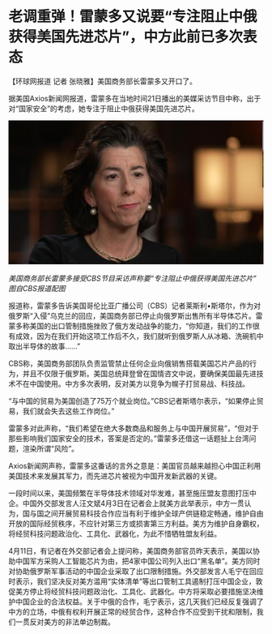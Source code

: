 # 老调重弹！雷蒙多又说要“专注阻止中俄获得美国先进芯片”，中方此前已多次表态

【环球网报道 记者 张晓雅】美国商务部长雷蒙多又开口了。

据美国Axios新闻网报道，雷蒙多在当地时间21日播出的美媒采访节目中称，出于对“国家安全”的考虑，她专注于阻止中俄获得美国先进芯片。

![d55b6f2293ae4a83a36c8d77be015711.jpg](https://raw.githubusercontent.com/qqhsx/qqnews_image/main/2024/04/22/老调重弹！雷蒙多又说要“专注阻止中俄获得美国先进芯片”，中方此前已多次表态/d55b6f2293ae4a83a36c8d77be015711.jpg)

_美国商务部长雷蒙多接受CBS节目采访声称要“专注阻止中俄获得美国先进芯片” 图自CBS报道配图_

报道称，雷蒙多告诉美国哥伦比亚广播公司（CBS）记者莱斯利•斯塔尔，作为对俄罗斯“入侵”乌克兰的回应，美国商务部已停止向俄罗斯出售所有半导体芯片。雷蒙多称美国的出口管制措施挫败了俄方发动战争的能力，“你知道，我们的工作很有成效，因为在我们开始这项工作后不久，我们就听到俄罗斯人从冰箱、洗碗机中取出半导体的故事……”

CBS称，美国商务部团队负责监管禁止任何企业向俄销售搭载美国芯片产品的行为，并且不仅限于俄罗斯。美国总统拜登曾在国情咨文中说，要确保美国最先进技术不在中国使用。中方多次表明，反对美方以竞争为幌子打贸易战、科技战。

“与中国的贸易为美国创造了75万个就业岗位。”CBS记者斯塔尔表示，“如果停止贸易，我们就会失去这些工作岗位。”

雷蒙多对此声称，“我们希望在绝大多数商品和服务上与中国开展贸易”，“但对于那些影响我们国家安全的技术，答案是否定的。”雷蒙多还借这一话题扯上台湾问题，渲染所谓“风险”。

Axios新闻网声称，雷蒙多这番话的言外之意是：美国官员越来越担心中国正利用美国技术来发展其军力，而先进芯片被视为中国开发新武器的关键。

一段时间以来，美国频繁在半导体技术领域对华发难，甚至施压盟友意图打压中企。中国外交部发言人汪文斌4月3日在记者会上就美方此举表示，中方一贯认为，国与国之间开展贸易科技合作应当有利于维护全球产供链稳定畅通，维护自由开放的国际经贸秩序，不应针对第三方或损害第三方利益。美方为维护自身霸权，将经贸科技问题政治化、工具化、武器化，为此不惜牺牲盟友利益。

4月11日，有记者在外交部记者会上提问称，美国商务部官员昨天表示，美国以协助中国军方采购人工智能芯片为由，把4家中国公司列入出口“黑名单”。美方同时对协助俄罗斯军事活动的中国企业采取了出口限制措施。外交部发言人毛宁在回应时表示，我们坚决反对美方滥用“实体清单”等出口管制工具遏制打压中国企业，敦促美方停止将经贸科技问题政治化、工具化、武器化。中方将采取必要措施坚决维护中国企业的合法权益。关于中俄的合作，毛宁表示，这几天我们已经反复强调了中方的立场，中俄有权利开展正常的经贸合作，这种合作不应受到干扰和限制，我们一贯反对美方的非法单边制裁。

